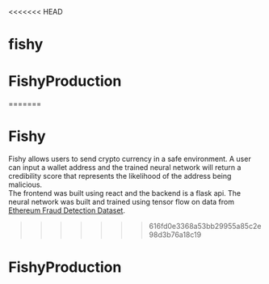<<<<<<< HEAD
# fishy
# FishyProduction
=======
# Fishy
Fishy allows users to send crypto currency in a safe environment. A user can input a wallet address and the trained neural network will return a credibility score that represents the likelihood of the address being malicious. <br> The frontend was built using react and the backend is a flask api. The neural network was built and trained using tensor flow on data from [Ethereum Fraud Detection Dataset](https://www.kaggle.com/datasets/vagifa/ethereum-frauddetection-dataset). 
>>>>>>> 616fd0e3368a53bb29955a85c2e98d3b76a18c19
# FishyProduction
